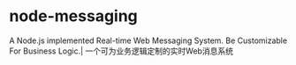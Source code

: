 node-messaging
==============

A Node.js implemented Real-time Web Messaging System. Be Customizable For Business Logic.| 一个可为业务逻辑定制的实时Web消息系统

